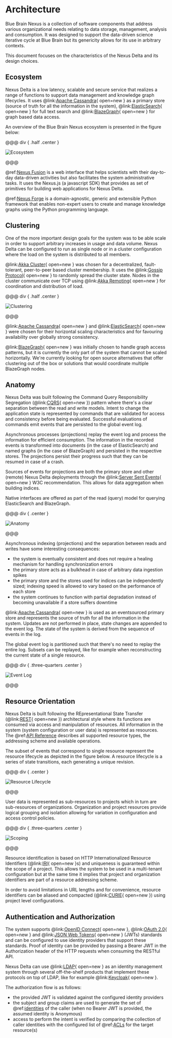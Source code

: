 # Architecture

Blue Brain Nexus is a collection of software components that address various organizational needs relating to data
storage, management, analysis and consumption. It was designed to support the data-driven science iterative cycle at
Blue Brain but its genericity allows for its use in arbitrary contexts.

This document focuses on the characteristics of the Nexus Delta and its design choices.

## Ecosystem

Nexus Delta is a low latency, scalable and secure service that realizes a range of functions to support data management
and knowledge graph lifecycles. It uses @link:[Apache Cassandra]{ open=new } as a primary store (source of truth for 
all the information in the system), @link:[ElasticSearch]{ open=new } for full text search and @link:[BlazeGraph]{ open=new } 
for graph based data access.

An overview of the Blue Brain Nexus ecosystem is presented in the figure below:

@@@ div { .half .center }

![Ecosystem](assets/architecture-ecosystem.png)

@@@

@ref:[Nexus Fusion] is a web interface that helps scientists with their day-to-day data-driven activities but also
facilitates the system administrative tasks. It uses the Nexus.js (a javascript SDK) that provides as set of primitives
for building web applications for Nexus Delta.

@ref:[Nexus Forge] is a domain-agnostic, generic and extensible Python framework that enables non-expert users to create
and manage knowledge graphs using the Python programming language.

## Clustering

One of the more important design goals for the system was to be able scale in order to support arbitrary increases in
usage and data volume. Nexus Delta can be configured to run as single node or in a cluster configuration where the load
on the system is distributed to all members.

@link:[Akka Cluster]{ open=new } was chosen for a decentralized, fault-tolerant, peer-to-peer based cluster membership. 
It uses the @link:[Gossip Protocol]{ open=new } to randomly spread the cluster state. Nodes in the cluster communicate 
over TCP using @link:[Akka Remoting]{ open=new } for coordination and distribution of load.

@@@ div { .half .center }

![Clustering](assets/architecture-clustering.png)

@@@

@link:[Apache Cassandra]{ open=new } and @link:[ElasticSearch]{ open=new } were chosen for their horizontal scaling 
characteristics and for favouring availability over globally strong consistency.

@link:[BlazeGraph]{ open=new } was initially chosen to handle graph access patterns, but it is currently the only part 
of the system that cannot be scaled horizontally. We're currently looking for open source alternatives that offer 
clustering out of the box or solutions that would coordinate multiple BlazeGraph nodes. 

## Anatomy

Nexus Delta was built following the Command Query Responsibility Segregation (@link:[CQRS]{ open=new }) pattern where 
there's a clear separation between the read and write models. Intent to change the application state is represented by 
commands that are validated for access and consistency before being evaluated. Successful evaluations of commands emit 
events that are persisted to the global event log.

Asynchronous processes (projections) replay the event log and process the information for efficient consumption. The
information in the recorded events is transformed into documents (in the case of ElasticSearch) and named graphs (in
the case of BlazeGraph) and persisted in the respective stores. The projections persist their progress such that
they can be resumed in case of a crash.

Sources of events for projections are both the primary store and other (remote) Nexus Delta deployments through the
@link:[Server Sent Events]{ open=new } W3C recommendation. This allows for data aggregation when building indices.

Native interfaces are offered as part of the read (query) model for querying ElasticSearch and BlazeGraph.

@@@ div { .center }

![Anatomy](assets/architecture-anatomy.png)

@@@

Asynchronous indexing (projections) and the separation between reads and writes have some interesting consequences:

*   the system is eventually consistent and does not require a healing mechanism for handling synchronization errors
*   the primary store acts as a bulkhead in case of arbitrary data ingestion spikes
*   the primary store and the stores used for indices can be independently sized; indexing speed is allowed to vary
    based on the performance of each store
*   the system continues to function with partial degradation instead of becoming unavailable if a store suffers
    downtime

@link:[Apache Cassandra]{ open=new } is used as an eventsourced primary store and represents the source of truth for 
all the information in the system. Updates are not performed in place, state changes are appended to the event log. 
The state of the system is derived from the sequence of events in the log.

The global event log is partitioned such that there's no need to replay the entire log. Subsets can be replayed, like
for example when reconstructing the current state of a single resource. 

@@@ div { .three-quarters .center }

![Event Log](assets/architecture-event-log.png)

@@@

## Resource Orientation

Nexus Delta is built following the REpresentational State Transfer (@link:[REST]{ open=new }) architectural style where 
its functions are consumed via access and manipulation of resources. All information in the system (system 
configuration or user data) is represented as resources. The @ref:[API Reference] describes all supported resource 
types, the addressing scheme and available operations.

The subset of events that correspond to single resource represent the resource lifecycle as depicted in the figure
below. A resource lifecycle is a series of state transitions, each generating a unique revision.

@@@ div { .center }

![Resource Lifecycle](assets/architecture-resource-lifecycle.png)

@@@

User data is represented as sub-resources to projects which in turn are sub-resources of organizations. Organization
and project resources provide logical grouping and isolation allowing for variation in configuration and access control
policies.

@@@ div { .three-quarters .center }

![Scoping](assets/architecture-scoping.png)

@@@

Resource identification is based on HTTP Internationalized Resource Identifiers (@link:[IRI]{ open=new }s) and uniqueness is guaranteed
within the scope of a project. This allows the system to be used in a multi-tenant configuration but at the same time
it implies that project and organization identifiers are part of a resource addressing scheme.

In order to avoid limitations in URL lengths and for convenience, resource identifiers can be aliased and compacted
(@link:[CURIE]{ open=new }) using project level configurations.

## Authentication and Authorization

The system supports @link:[OpenID Connect]{ open=new }, @link:[OAuth 2.0]{ open=new } and 
@link:[JSON Web Tokens]{ open=new } (JWTs) standards and can be configured to use identity providers that support these 
standards. Proof of identity can be provided by passing a Bearer JWT in the Authorization header of the HTTP requests 
when consuming the RESTful API.

Nexus Delta can use @link:[LDAP]{ open=new } as an identity management system through several off-the-shelf products 
that implement these protocols on top of LDAP, like for example @link:[Keycloak]{ open=new }.

The authorization flow is as follows:

*   the provided JWT is validated against the configured identity providers
*   the subject and group claims are used to generate the set of @ref:[identities] of the caller (when no Bearer JWT is 
    provided, the assumed identity is Anonymous)
*   access to perform the intent is verified by comparing the collection of caller identities with the configured list
    of @ref:[ACLs] for the target resource(s)

[Nexus Fusion]: ../fusion/index.md
[Nexus CLI]: ../utilities/nexus-python-cli.md
[Nexus Forge]: ../forge.md
[Apache Cassandra]: https://cassandra.apache.org/_/index.html
[ElasticSearch]: https://www.elastic.co/elasticsearch/
[BlazeGraph]: https://blazegraph.com/
[Akka Cluster]: https://doc.akka.io/docs/akka/current/typed/cluster-concepts.html
[Gossip Protocol]: https://en.wikipedia.org/wiki/Gossip_protocol
[Akka Remoting]: https://doc.akka.io/docs/akka/current/remoting-artery.html
[CQRS]: https://martinfowler.com/bliki/CQRS.html
[Server Sent Events]: https://html.spec.whatwg.org/multipage/server-sent-events.html
[REST]: https://en.wikipedia.org/wiki/Representational_state_transfer
[API Reference]: api/index.md
[IRI]: https://datatracker.ietf.org/doc/html/rfc3987
[CURIE]: https://www.w3.org/TR/curie/
[LDAP]: https://en.wikipedia.org/wiki/Lightweight_Directory_Access_Protocol
[OpenID Connect]: https://openid.net/connect/
[OAuth 2.0]: https://datatracker.ietf.org/doc/html/rfc6749
[JSON Web Tokens]: https://jwt.io/
[Keycloak]: https://www.keycloak.org/
[identities]: api/identities.md
[ACLs]: api/acls-api.md
